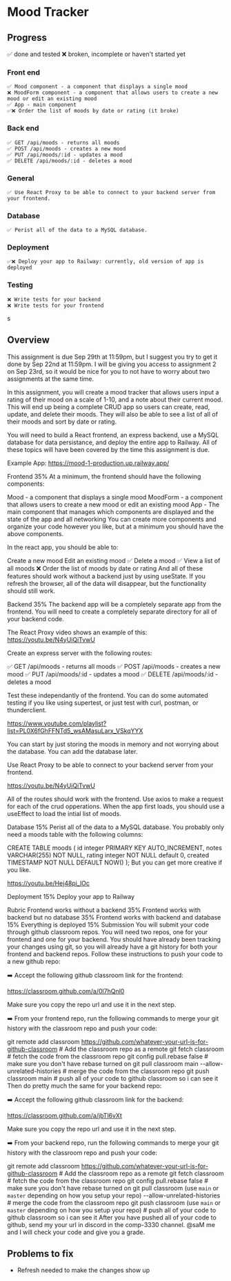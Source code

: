 # Mood Tracker

## Progress
✅ done and tested
❌ broken, incomplete or haven't started yet

### Front end 
    ✅ Mood component - a component that displays a single mood
    ❌ MoodForm component - a component that allows users to create a new mood or edit an existing mood
    ✅ App - main component
    ✅❌ Order the list of moods by date or rating (it broke)

    
### Back end 
    ✅ GET /api/moods - returns all moods
    ✅ POST /api/moods - creates a new mood
    ✅ PUT /api/moods/:id - updates a mood
    ✅ DELETE /api/moods/:id - deletes a mood

### General
    ✅ Use React Proxy to be able to connect to your backend server from your frontend.

### Database
    ✅ Perist all of the data to a MySQL database.

### Deployment
    ✅❌ Deploy your app to Railway: currently, old version of app is deployed

### Testing
    ❌ Write tests for your backend
    ❌ Write tests for your frontend
s


## Overview
This assignment is due Sep 29th at 11:59pm, but I suggest you try to get it done by Sep 22nd at 11:59pm. I will be giving you access to assignment 2 on Sep 23rd, so it would be nice for you to not have to worry about two assignments at the same time.

In this assignment, you will create a mood tracker that allows users input a rating of their mood on a scale of 1-10, and a note about their current mood. This will end up being a complete CRUD app so users can create, read, update, and delete their moods. They will also be able to see a list of all of their moods and sort by date or rating.

You will need to build a React frontend, an express backend, use a MySQL database for data persistance, and deploy the entire app to Railway. All of these topics will have been covered by the time this assignment is due.

Example App: https://mood-1-production.up.railway.app/

Frontend 35%
At a minimum, the frontend should have the following components:

Mood - a component that displays a single mood
MoodForm - a component that allows users to create a new mood or edit an existing mood
App - The main component that manages which components are displayed and the state of the app and all networking
You can create more components and organize your code however you like, but at a minimum you should have the above components.

In the react app, you should be able to:

Create a new mood
Edit an existing mood
✅ Delete a mood
✅ View a list of all moods
❌ Order the list of moods by date or rating
And all of these features should work without a backend just by using useState. If you refresh the browser, all of the data will disappear, but the functionality should still work.


Backend 35%
The backend app will be a completely separate app from the frontend. You will need to create a completely separate directory for all of your backend code.

The React Proxy video shows an example of this: https://youtu.be/N4yUiQiTvwU

Create an express server with the following routes:

✅ GET /api/moods - returns all moods
✅ POST /api/moods - creates a new mood
✅ PUT /api/moods/:id - updates a mood
✅ DELETE /api/moods/:id - deletes a mood

Test these independantly of the frontend. You can do some automated testing if you like using supertest, or just test with curl, postman, or thunderclient.

https://www.youtube.com/playlist?list=PL0X6fGhFFNTd5_wsAMasuLarx_VSkqYYX

You can start by just storing the moods in memory and not worrying about the database. You can add the database later.

Use React Proxy to be able to connect to your backend server from your frontend.

https://youtu.be/N4yUiQiTvwU

All of the routes should work with the frontend. Use axios to make a request for each of the crud opperations. When the app first loads, you should use a useEffect to load the intial list of moods.

Database 15%
Perist all of the data to a MySQL database. You probably only need a moods table with the following columns:

CREATE TABLE moods (
  id integer PRIMARY KEY AUTO_INCREMENT,
  notes VARCHAR(255) NOT NULL,
  rating integer NOT NULL default 0,
  created TIMESTAMP NOT NULL DEFAULT NOW()
);
But you can get more creative if you like.

https://youtu.be/Hej48pi_lOc

Deployment 15%
Deploy your app to Railway

Rubric
Frontend works without a backend 35%
Frontend works with backend but no database 35%
Frontend works with backend and database 15%
Everything is deployed 15%
Submission
You will submit your code through github classroom repos. You will need two repos, one for your frontend and one for your backend. You should have already been tracking your changes using git, so you will already have a git history for both your frontend and backend repos. Follow these instructions to push your code to a new github repo:

➡️
Accept the following github classroom link for the frontend:


https://classroom.github.com/a/0l7hQnl0

Make sure you copy the repo url and use it in the next step.

➡️
From your frontend repo, run the following commands to merge your git history with the classroom repo and push your code:


git remote add classroom https://github.com/whatever-your-url-is-for-github-classroom # Add the classroom repo as a remote
git fetch classroom # fetch the code from the classroom repo
git config pull.rebase false # make sure you don't have rebase turned on
git pull classroom main --allow-unrelated-histories # merge the code from the classroom repo
git push classroom main # push all of your code to github classroom so i can see it
Then do pretty much the same for your backend repo:

➡️
Accept the following github classroom link for the backend:


https://classroom.github.com/a/jbTl6vXt

Make sure you copy the repo url and use it in the next step.

➡️
From your backend repo, run the following commands to merge your git history with the classroom repo and push your code:


git remote add classroom https://github.com/whatever-your-url-is-for-github-classroom # Add the classroom repo as a remote
git fetch classroom # fetch the code from the classroom repo
git config pull.rebase false # make sure you don't have rebase turned on
git pull classroom (use `main` or `master` depending on how you setup your repo) --allow-unrelated-histories # merge the code from the classroom repo
git push classroom (use `main` or `master` depending on how you setup your repo) # push all of your code to github classroom so i can see it
After you have pushed all of your code to github, send my your url in discord in the comp-3330 channel. @saM me and I will check your code and give you a grade.

## Problems to fix
- Refresh needed to make the changes show up